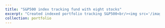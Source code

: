 ```yaml
---
title: "S&P500 index tracking fund with eight stocks"
excerpt: "Created indexed portfolio tracking S&P500<br/><img src='/images/port.jpg' width='50%'>"
collection: portfolio
---
```

